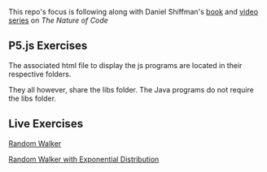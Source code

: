 This repo's focus is following along with Daniel Shiffman's [book](http://natureofcode.com/) and [video series](https://www.youtube.com/watch?v=6vX8wT1G798&list=PLRqwX-V7Uu6aFlwukCmDf0-1-uSR7mklK&index=1) on *The Nature of Code*

## P5.js Exercises
The associated html file to display the js programs are located in their respective folders.

They all however, share the libs folder. The Java programs do not require the libs folder. 

## Live Exercises

[Random Walker](http://agray5.com/WorkthroughOf_TheNatureOfCode/)

[Random Walker with Exponential Distribution](http://agray5.com/WorkthroughOf_TheNatureOfCode/RandWalkerWithExpontlDist)
